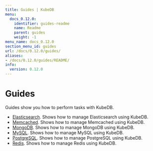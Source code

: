 ```yaml
---
title: Guides | KubeDB
menu:
  docs_0.12.0:
    identifier: guides-readme
    name: Readme
    parent: guides
    weight: -1
menu_name: docs_0.12.0
section_menu_id: guides
url: /docs/0.12.0/guides/
aliases:
- /docs/0.12.0/guides/README/
info:
  version: 0.12.0
---
```


# Guides

Guides show you how to perform tasks with KubeDB.

- [Elasticsearch](/docs/0.12.0/guides/elasticsearch/README). Shows how to manage Elasticsearch using KubeDB.
- [Memcached](/docs/0.12.0/guides/memcached/README). Shows how to manage Memcached using KubeDB.
- [MongoDB](/docs/0.12.0/guides/mongodb/README). Shows how to manage MongoDB using KubeDB.
- [MySQL](/docs/0.12.0/guides/mysql/README). Shows how to manage MySQL using KubeDB.
- [PostgreSQL](/docs/0.12.0/guides/postgres/README). Shows how to manage PostgreSQL using KubeDB.
- [Redis](/docs/0.12.0/guides/redis/README). Shows how to manage Redis using KubeDB.
